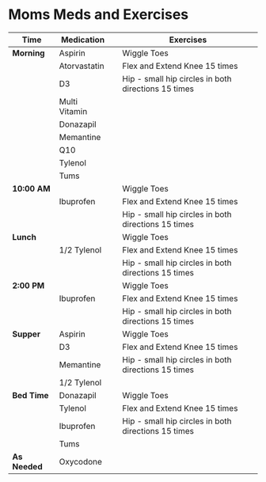 # Moms Meds and Exercises


| **Time**   | **Medication** |           | **Exercises**                           |
|------------|----------------|-----------|-----------------------------------------|
| **Morning**| Aspirin         |           | Wiggle Toes                            |
|            | Atorvastatin    |           | Flex and Extend Knee 15 times          |
|            | D3             |           | Hip - small hip circles in both directions 15 times |
|            | Multi Vitamin   |           |                                         |
|            | Donazapil       |           |                                         |
|            | Memantine       |           |                                         |
|            | Q10             |           |                                         |
|            | Tylenol         |           |                                         |
|            | Tums            |           |                                         |
| **10:00 AM**|                |           | Wiggle Toes                            |
|            | Ibuprofen       |           | Flex and Extend Knee 15 times          |
|            |                 |           | Hip - small hip circles in both directions 15 times |
| **Lunch**  |                 |           | Wiggle Toes                            |
|            | 1/2 Tylenol     |           | Flex and Extend Knee 15 times          |
|            |                 |           | Hip - small hip circles in both directions 15 times |
| **2:00 PM**|                 |           | Wiggle Toes                            |
|            | Ibuprofen       |           | Flex and Extend Knee 15 times          |
|            |                 |           | Hip - small hip circles in both directions 15 times |
| **Supper** | Aspirin         |           | Wiggle Toes                            |
|            | D3             |           | Flex and Extend Knee 15 times          |
|            | Memantine       |           | Hip - small hip circles in both directions 15 times |
|            | 1/2 Tylenol     |           |                                         |
| **Bed Time**| Donazapil      |           | Wiggle Toes                            |
|            | Tylenol         |           | Flex and Extend Knee 15 times          |
|            | Ibuprofen       |           | Hip - small hip circles in both directions 15 times |
|            | Tums            |           |                                         |
| **As Needed**| Oxycodone     |           |                                         |
